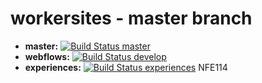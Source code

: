 workersites - master branch
===========

* **master:** [![Build Status master](https://secure.travis-ci.org/azman0101/workersites.png?branch=master)](http://travis-ci.org/azman0101/workersites)
* **webflows:** [![Build Status develop](https://secure.travis-ci.org/azman0101/workersites.png?branch=webflows)](http://travis-ci.org/azman0101/workersites)
* **experiences:** [![Build Status experiences](https://secure.travis-ci.org/azman0101/workersites.png?branch=experiences)](http://travis-ci.org/azman0101/workersites)
NFE114
